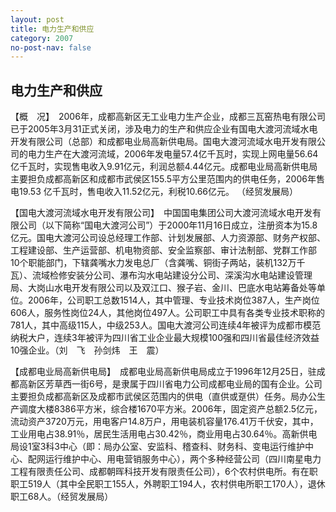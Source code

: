 ```yaml
---
layout: post
title: 电力生产和供应
category: 2007
no-post-nav: false
---
```


## 电力生产和供应

【概　况】　2006年，成都高新区无工业电力生产企业，成都三瓦窑热电有限公司已于2005年3月31正式关闭，涉及电力的生产和供应企业有国电大渡河流域水电开发有限公司（总部）和成都电业局高新供电局。国电大渡河流域水电开发有限公司的电力生产在大渡河流域，2006年发电量57.4亿千瓦时，实现上网电量56.64亿千瓦时，实现售电收入9.91亿元，利润总额4.44亿元。成都电业局高新供电局主要担负成都高新区和成都市武侯区155.5平方公里范围内的供电任务，2006年售电19.53 亿千瓦时，售电收入11.52亿元，利税10.66亿元。
（经贸发展局）

【国电大渡河流域水电开发有限公司】　中国国电集团公司大渡河流域水电开发有限公司（以下简称“国电大渡河公司”）于2000年11月16日成立，注册资本为15.8亿元。国电大渡河公司设总经理工作部、计划发展部、人力资源部、财务产权部、工程建设部、生产运营部、机电物资部、安全监察部、审计法制部、党群工作部10个职能部门，下辖龚嘴水力发电总厂（含龚嘴、铜街子两站，装机132万千瓦）、流域检修安装分公司、瀑布沟水电站建设分公司、深溪沟水电站建设管理局、大岗山水电开发有限公司以及双江口、猴子岩、金川、巴底水电站筹备处等单位。2006年，公司职工总数1514人，其中管理、专业技术岗位387人，生产岗位606人，服务性岗位24人，其他岗位497人。公司职工中具有各类专业技术职称的781人，其中高级115人，中级253人。国电大渡河公司连续4年被评为成都市模范纳税大户，连续3年被评为四川省工业企业最大规模100强和四川省最佳经济效益10强企业。（刘　飞　孙剑炜　王　震）

【成都电业局高新供电局】　成都电业局高新供电局成立于1996年12月25日，驻成都高新区芳草西一街6号，是隶属于四川省电力公司成都电业局的国有企业。公司主要担负成都高新区及成都市武侯区范围内的供电（直供或趸供）任务。局办公生产调度大楼8386平方米，综合楼1670平方米。2006年，固定资产总额2.5亿元，流动资产3720万元，用电客户14.8万户，用电装机容量176.41万千伏安，其中，工业用电占38.91％，居民生活用电占30.42％，商业用电占30.64％。高新供电局设1室3科3中心（即：局办公室、安监科、稽查科、财务科、变电运行维护中心、配网运行维护中心、用电营销服务中心），两个多种经营公司（四川南星电力工程有限责任公司、成都朝晖科技开发有限责任公司），6个农村供电所。有在职职工519人（其中全民职工155人，外聘职工194人，农村供电所职工170人），退休职工68人。（经贸发展局）

